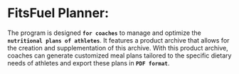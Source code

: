 # FitsFuel Planner:

The program is designed **`for coaches`** to manage and optimize the **`nutritional plans of athletes`**.
It features a product archive that allows for the creation and supplementation of this archive.
With this product archive, coaches can generate customized meal plans tailored to the specific dietary needs of athletes and export these plans in **`PDF format`**.
